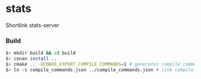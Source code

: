 # stats

Shortlink stats-server

### Build

```bash
$> mkdir build && cd build
$> conan install ..
$> cmake .. -DCMAKE_EXPORT_COMPILE_COMMANDS=1 # generates compile_commands.json
$> ln -s compile_commands.json ../compile_commands.json # link compile_commands.json to home dir
```